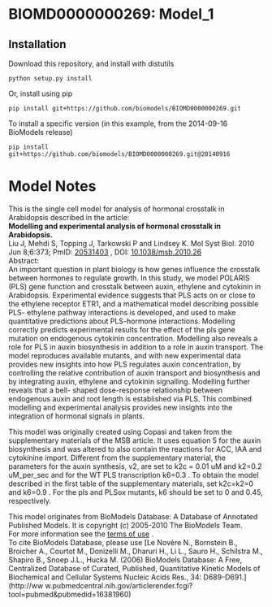 # BIOMD0000000269: Model_1

## Installation

Download this repository, and install with distutils

`python setup.py install`

Or, install using pip

`pip install git+https://github.com/biomodels/BIOMD0000000269.git`

To install a specific version (in this example, from the 2014-09-16 BioModels release)

`pip install git+https://github.com/biomodels/BIOMD0000000269.git@20140916`


# Model Notes


This is the single cell model for analysis of hormonal crosstalk in
Arabidopsis described in the article:  
**Modelling and experimental analysis of hormonal crosstalk in Arabidopsis.**   
Liu J, Mehdi S, Topping J, Tarkowski P and Lindsey K. Mol Syst Biol. 2010 Jun
8;6:373; PmID: [20531403](http://www.ncbi.nlm.nih.gov/pubmed/20531403) , DOI:
[10.1038/msb.2010.26](dx.doi.org/10.1038/msb.2010.26)  
Abstract:  
An important question in plant biology is how genes influence the crosstalk
between hormones to regulate growth. In this study, we model POLARIS (PLS)
gene function and crosstalk between auxin, ethylene and cytokinin in
Arabidopsis. Experimental evidence suggests that PLS acts on or close to the
ethylene receptor ETR1, and a mathematical model describing possible PLS-
ethylene pathway interactions is developed, and used to make quantitative
predictions about PLS-hormone interactions. Modelling correctly predicts
experimental results for the effect of the pls gene mutation on endogenous
cytokinin concentration. Modelling also reveals a role for PLS in auxin
biosynthesis in addition to a role in auxin transport. The model reproduces
available mutants, and with new experimental data provides new insights into
how PLS regulates auxin concentration, by controlling the relative
contribution of auxin transport and biosynthesis and by integrating auxin,
ethylene and cytokinin signalling. Modelling further reveals that a bell-
shaped dose-response relationship between endogenous auxin and root length is
established via PLS. This combined modelling and experimental analysis
provides new insights into the integration of hormonal signals in plants.

This model was originally created using Copasi and taken from the
supplementary materials of the MSB article. It uses equation 5 for the auxin
biosynthesis and was altered to also contain the reactions for ACC, IAA and
cytokinine import. Different from the supplementary material, the parameters
for the auxin synthesis, v2, are set to k2c = 0.01 uM and k2=0.2 uM_per_sec
and for the WT PLS transcription k6=0.3 . To obtain the model described in the
first table of the supplementary materials, set k2c=k2=0 and k6=0.9 . For the
pls and PLSox mutants, k6 should be set to 0 and 0.45, respectively.

This model originates from BioModels Database: A Database of Annotated
Published Models. It is copyright (c) 2005-2010 The BioModels Team.  
For more information see the [terms of
use](http://www.ebi.ac.uk/biomodels/legal.html) .  
To cite BioModels Database, please use [Le Novère N., Bornstein B., Broicher
A., Courtot M., Donizelli M., Dharuri H., Li L., Sauro H., Schilstra M.,
Shapiro B., Snoep J.L., Hucka M. (2006) BioModels Database: A Free,
Centralized Database of Curated, Published, Quantitative Kinetic Models of
Biochemical and Cellular Systems Nucleic Acids Res., 34: D689-D691.](http://ww
w.pubmedcentral.nih.gov/articlerender.fcgi?tool=pubmed&pubmedid=16381960)


